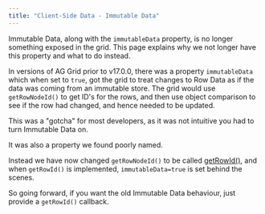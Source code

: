 ```yaml
---
title: "Client-Side Data - Immutable Data"
---
```


Immutable Data, along with the `immutableData` property, is no longer something exposed in the grid. This page explains why we not longer have this property and what to do instead.

In versions of AG Grid prior to v17.0.0, there was a property `immutableData` which when set to `true`, got the grid to treat changes to Row Data as if the data was coming from an immutable store. The grid would use `getRowNodeId()` to get ID's for the rows, and then use object comparison to see if the row had changed, and hence needed to be updated.

This was a "gotcha" for most developers, as it was not intuitive you had to turn Immutable Data on.

It was also a property we found poorly named.

Instead we have now changed `getRowNodeId()` to be called [getRowId()](/row-ids/), and when `getRowId()` is implemented, `immutableData=true` is set behind the scenes.

So going forward, if you want the old Immutable Data behaviour, just provide a `getRowId()` callback.
